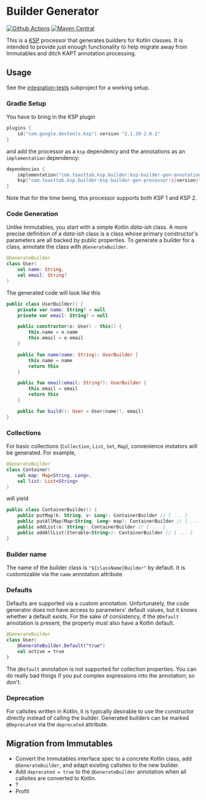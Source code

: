 
# Builder Generator

[![Github Actions](https://github.com/open-toast/ksp-builder-gen/actions/workflows/ci.yml/badge.svg)](https://github.com/open-toast/ksp-builder-gen/actions/workflows/ci.yml)
[![Maven Central](https://img.shields.io/maven-central/v/com.toasttab.ksp.builder/ksp-builder-gen-processor)](https://search.maven.org/artifact/com.toasttab.ksp.builder/ksp-builder-gen-processor)


This is a [KSP](https://github.com/google/ksp) processor that generates builders for Kotlin classes. It is intended to provide just enough functionality to help migrate away from Immutables and ditch KAPT annotation processing.

## Usage

See the [integration-tests](integration-tests) subproject for a working setup.

### Gradle Setup

You have to bring in the KSP plugin

```kotlin
plugins {
    id("com.google.devtools.ksp") version "2.1.20-2.0.1"
}
```

and add the processor as a `ksp` dependency and the annotations as an `implementation` dependency:

```kotlin
dependencies {
    implementation("com.toasttab.ksp.builder:ksp-builder-gen-annotations:${version}")
    ksp("com.toasttab.ksp.builder:ksp-builder-gen-processor:${version}")
}
```

Note that for the time being, this processor supports both KSP 1 and KSP 2.

### Code Generation

Unlike Immutables, you start with a simple Kotlin _data-ish_ class. A more precise definition of a _data-ish_ class is a class whose primary constructor's parameters are all backed by public properties. To generate a builder for a class, annotate the class with `@GenerateBuilder`.

```kotlin
@GenerateBuilder
class User(
    val name: String,
    val email: String?
)
```

The generated code will look like this

```kotlin
public class UserBuilder() {
    private var name: String? = null
    private var email: String? = null

    public constructor(o: User) : this() {
        this.name = o.name
        this.email = o.email
    }

    public fun name(name: String): UserBuilder {
        this.name = name
        return this
    }

    public fun email(email: String?): UserBuilder {
        this.email = email
        return this
    }

    public fun build(): User = User(name!!, email)
}
```

### Collections

For basic collections (`Collection`, `List`, `Set`, `Map`), convenience mutators will be generated. For example,

```kotlin
@GenerateBuilder
class Container(
    val map: Map<String, Long>,
    val list: List<String>
)
```

will yield

```kotlin
public class ContainerBuilder() {
    public putMap(k: String, v: Long): ContainerBuilder // { ... }
    public putAllMap(Map<String, Long> map): ContainerBuilder // { ... }
    public addList(o: String): ContainerBuilder // { ... }
    public addAllList(Iterable<String>): ContainerBuilder // { ... }
}
```

### Builder name

The name of the builder class is `"${className}Builder"` by default. It is customizable via the `name` annotation attribute.

### Defaults

Defaults are supported via a custom annotation. Unfortunately, the code generator does not have access to parameters' default values, but it knows whether a default exists. For the sake of consistency, if the `@Default` annotation is present, the property must also have a Kotlin default.

```kotlin
@GenerateBuilder
class User(
    @GenerateBuilder.Default("true")
    val active = true
)
```

The `@Default` annotation is not supported for collection properties. You can do really bad things if you put complex expressions into the annotation; so don't.

### Deprecation

For callsites written in Kotlin, it is typically desirable to use the constructor directly instead of calling the builder. Generated builders can be marked `@Deprecated` via the `deprecated` attribute.

## Migration from Immutables

* Convert the Immutables interface spec to a concrete Kotlin class, add `@GenerateBuilder`, and adapt existing callsites to the new builder.
* Add `deprecated = true` to the `@GenerateBuilder` annotation when all callsites are converted to Kotlin.
* ?
* Profit
